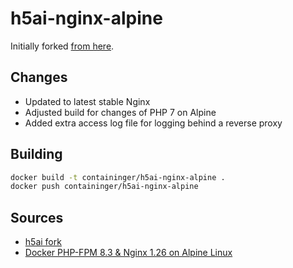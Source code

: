# h5ai-nginx-alpine

Initially forked [from here](https://gitlab.com/Zaap59/h5ai-nginx-alpine/).

## Changes

- Updated to latest stable Nginx
- Adjusted build for changes of PHP 7 on Alpine
- Added extra access log file for logging behind a reverse proxy

## Building

```bash
docker build -t containinger/h5ai-nginx-alpine .
docker push containinger/h5ai-nginx-alpine
```

## Sources

- [h5ai fork](https://github.com/nefarius/h5ai)
- [Docker PHP-FPM 8.3 & Nginx 1.26 on Alpine Linux](https://github.com/TrafeX/docker-php-nginx)
